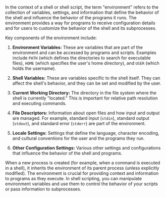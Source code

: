 In the context of a shell or shell script, the term "environment" refers to the collection of variables, settings, and information that define the behavior of the shell and influence the behavior of the programs it runs. The environment provides a way for programs to receive configuration details and for users to customize the behavior of the shell and its subprocesses.

Key components of the environment include:

1. **Environment Variables:** These are variables that are part of the environment and can be accessed by programs and scripts. Examples include `PATH` (which defines the directories to search for executable files), `HOME` (which specifies the user's home directory), and `USER` (which holds the username).

2. **Shell Variables:** These are variables specific to the shell itself. They can affect the shell's behavior, and they can be set and modified by the user.

3. **Current Working Directory:** The directory in the file system where the shell is currently "located." This is important for relative path resolution and executing commands.

4. **File Descriptors:** Information about open files and how input and output are managed. For example, standard input (`stdin`), standard output (`stdout`), and standard error (`stderr`) are part of the environment.

5. **Locale Settings:** Settings that define the language, character encoding, and cultural conventions for the user and the programs they run.

6. **Other Configuration Settings:** Various other settings and configurations that influence the behavior of the shell and programs.

When a new process is created (for example, when a command is executed in a shell), it inherits the environment of its parent process (unless explicitly modified). The environment is crucial for providing context and information to programs as they execute. In shell scripting, you can manipulate environment variables and use them to control the behavior of your scripts or pass information to subprocesses.

